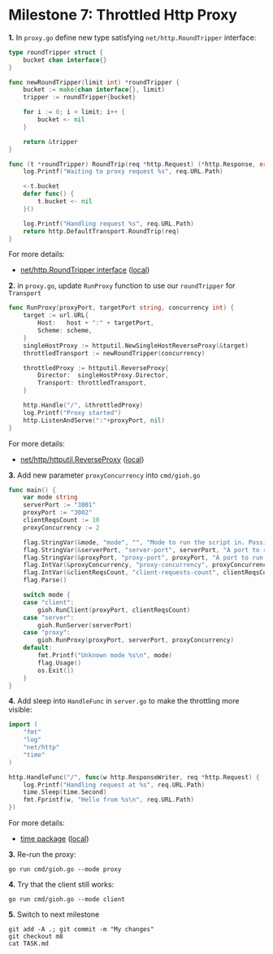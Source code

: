 # Milestone 7: Throttled Http Proxy

**1.** In `proxy.go` define new type satisfying `net/http.RoundTripper` interface:

```go
type roundTripper struct {
	bucket chan interface{}
}

func newRoundTripper(limit int) *roundTripper {
	bucket := make(chan interface{}, limit)
	tripper := roundTripper{bucket}

	for i := 0; i < limit; i++ {
		bucket <- nil
	}

	return &tripper
}

func (t *roundTripper) RoundTrip(req *http.Request) (*http.Response, error) {
	log.Printf("Waiting to proxy request %s", req.URL.Path)

	<-t.bucket
	defer func() {
		t.bucket <- nil
	}()

	log.Printf("Handling request %s", req.URL.Path)
	return http.DefaultTransport.RoundTrip(req)
}
```


For more details:
- [net/http.RoundTripper interface](https://golang.org/pkg/net/http/#RoundTripper) ([local](http://localhost:6060/pkg/net/http/#RoundTripper))

**2.** in `proxy.go`, update `RunProxy` function to use our `roundTripper` for
`Transport`

```go
func RunProxy(proxyPort, targetPort string, concurrency int) {
	target := url.URL{
		Host:   host + ":" + targetPort,
		Scheme: scheme,
	}
	singleHostProxy := httputil.NewSingleHostReverseProxy(&target)
	throttledTransport := newRoundTripper(concurrency)

	throttledProxy := httputil.ReverseProxy{
		Director:  singleHostProxy.Director,
		Transport: throttledTransport,
	}

	http.Handle("/", &throttledProxy)
	log.Printf("Proxy started")
	http.ListenAndServe(":"+proxyPort, nil)
}
```

For more details:
- [net/http/httputil.ReverseProxy](https://golang.org/pkg/net/http/httputil/#ReverseProxy) ([local](http://localhost:6060/pkg/net/http/httputil/#ReverseProxy))


**3.** Add new parameter `proxyConcurrency` into `cmd/gioh.go`

```go
func main() {
	var mode string
	serverPort := "3001"
	proxyPort := "3002"
	clientReqsCount := 10
	proxyConcurrency := 2

	flag.StringVar(&mode, "mode", "", "Mode to run the script in. Possible values: server, proxy, client")
	flag.StringVar(&serverPort, "server-port", serverPort, "A port to run the server at.")
	flag.StringVar(&proxyPort, "proxy-port", proxyPort, "A port to run the proxy at.")
	flag.IntVar(&proxyConcurrency, "proxy-concurrency", proxyConcurrency, "Number of concurrent requests from proxy to server.")
	flag.IntVar(&clientReqsCount, "client-requests-count", clientReqsCount, "Number of requests for client to send.")
	flag.Parse()

	switch mode {
	case "client":
		gioh.RunClient(proxyPort, clientReqsCount)
	case "server":
		gioh.RunServer(serverPort)
	case "proxy":
		gioh.RunProxy(proxyPort, serverPort, proxyConcurrency)
	default:
		fmt.Printf("Unknown mode %s\n", mode)
		flag.Usage()
		os.Exit(1)
	}
}
```

**4.** Add sleep into `HandleFunc` in `server.go` to make the throttling more
visible:

```go
import (
	"fmt"
	"log"
	"net/http"
	"time"
)
```

```go
http.HandleFunc("/", func(w http.ResponseWriter, req *http.Request) {
	log.Printf("Handling request at %s", req.URL.Path)
	time.Sleep(time.Second)
	fmt.Fprintf(w, "Hello from %s\n", req.URL.Path)
})
```

For more details:
- [time package](https://golang.org/pkg/time) ([local](http://localhost:6060/pkg/time))

**3.** Re-run the proxy:

```
go run cmd/gioh.go --mode proxy
```

**4.** Try that the client still works:

```
go run cmd/gioh.go --mode client
```

**5.** Switch to next milestone

```
git add -A .; git commit -m "My changes"
git checkout m8
cat TASK.md
```

